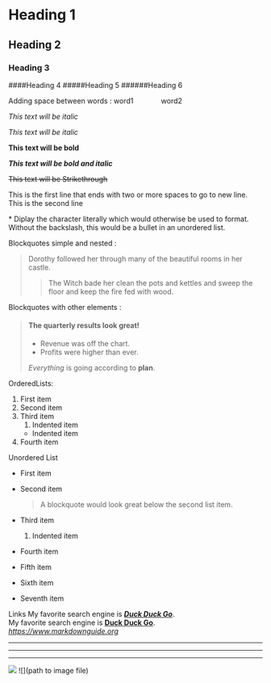 # Heading 1
## Heading 2
### Heading 3
####Heading 4
#####Heading 5
######Heading 6

Adding space between words : word1&nbsp;&nbsp;&nbsp;&nbsp;&nbsp;&nbsp;&nbsp;&nbsp;&nbsp;&nbsp;&nbsp;&nbsp;&nbsp; word2

*This text will be italic*

_This text will be italic_

**This text will be bold**

***This text will be bold and italic***

~~This text will be Strikethrough~~

This is the first line that ends with two or more spaces to go to new line.  
This is the second line

\* Diplay the character literally which would otherwise be used to format. Without the backslash, this would be a bullet in an unordered list.

Blockquotes simple and nested :
> Dorothy followed her through many of the beautiful rooms in her castle.
> 
>> The Witch bade her clean the pots and kettles and sweep the floor and keep the fire fed with wood.

Blockquotes with other elements :
> #### The quarterly results look great!
>
> - Revenue was off the chart.
> - Profits were higher than ever.
>
>  *Everything* is going according to **plan**.

OrderedLists:
1. First item
2. Second item
3. Third item
    1. Indented item
    - Indented item
4. Fourth item

Unordered List
- First item
- Second item
    > A blockquote would look great below the second list item.
- Third item
    1. Indented item
- Fourth item


- Fifth item
- Sixth item
- Seventh item


Links
My favorite search engine is ***[Duck Duck Go](https://duckduckgo.com)***.  
My favorite search engine is **[Duck Duck Go](https://duckduckgo.com "This is a tool tip. The best search engine for privacy.")**.  
*<https://www.markdownguide.org>*  

***
---
_________________

![](../../../../../../resources/adapter/Pic-1.jpg)
![](path to image file)